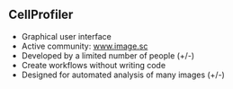 ## CellProfiler

- Graphical user interface 
- Active community: www.image.sc
- Developed by a limited number of people (+/-)
- Create workflows without writing code
- Designed for automated analysis of many images (+/-)
